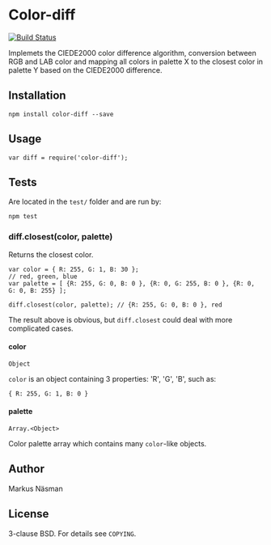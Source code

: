 # Color-diff
[![Build Status](https://travis-ci.org/markusn/color-diff.png)](https://travis-ci.org/markusn/color-diff)


Implemets the CIEDE2000 color difference algorithm, conversion between RGB and LAB color and mapping all colors in palette X to the closest color in palette Y based on the CIEDE2000 difference.

## Installation

	npm install color-diff --save
	
## Usage
	
	var diff = require('color-diff');

## Tests

Are located in the `test/` folder and are run by:

	npm test

### diff.closest(color, palette)

Returns the closest color.

	var color = { R: 255, G: 1, B: 30 };
	// red, green, blue
	var palette = [ {R: 255, G: 0, B: 0 }, {R: 0, G: 255, B: 0 }, {R: 0, G: 0, B: 255} ];
	
	diff.closest(color, palette); // {R: 255, G: 0, B: 0 }, red
	
The result above is obvious, but `diff.closest` could deal with more complicated cases.

#### color
`Object`

`color` is an object containing 3 properties: 'R', 'G', 'B', such as:
	
	{ R: 255, G: 1, B: 0 }
	

#### palette

`Array.<Object>`

Color palette array which contains many `color`-like objects.


## Author
Markus Näsman

## License
3-clause BSD. For details see `COPYING`.

